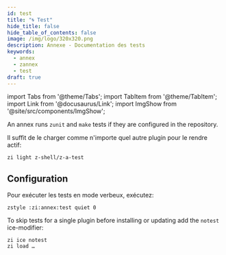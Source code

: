 ```yaml
---
id: test
title: "🌀 Test"
hide_title: false
hide_table_of_contents: false
image: /img/logo/320x320.png
description: Annexe - Documentation des tests
keywords:
  - annex
  - zannex
  - test
draft: true
---
```


<!-- @format -->

import Tabs from '@theme/Tabs';
import TabItem from '@theme/TabItem';
import Link from '@docusaurus/Link';
import ImgShow from '@site/src/components/ImgShow';

An annex runs `zunit` and `make` tests if they are configured in the repository.

<ImgShow width={1000} height={900} img="https://user-images.githubusercontent.com/59910950/162143845-c44ead50-b21a-46c0-8372-18325eb1f33a.gif" alt="Annex - z-a-test preview" />

Il suffit de le charger comme n'importe quel autre plugin pour le rendre actif:

```shell
zi light z-shell/z-a-test
```

## Configuration

Pour exécuter les tests en mode verbeux, exécutez:

```shell
zstyle :zi:annex:test quiet 0
```

To skip tests for a single plugin before installing or updating add the `notest` ice-modifier:

```shell showLineNumbers
zi ice notest
zi load …
```
